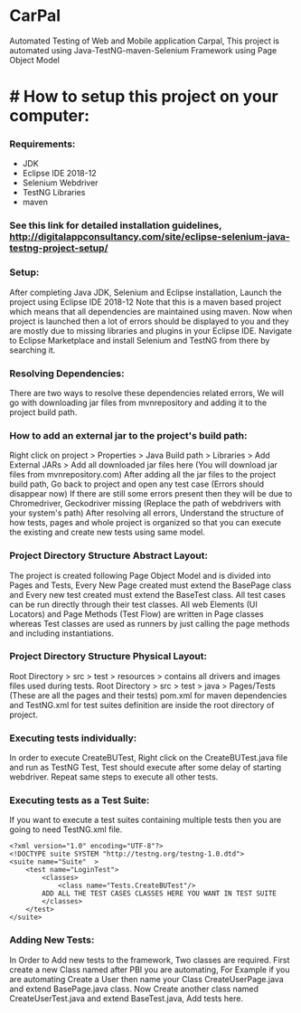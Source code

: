 # CarPal
Automated Testing of Web and Mobile application Carpal, This project is automated using Java-TestNG-maven-Selenium Framework using Page Object Model

# # How to setup this project on your computer:
### Requirements:

- JDK
- Eclipse IDE 2018-12
- Selenium Webdriver
- TestNG Libraries
- maven

### See this link for detailed installation guidelines, http://digitalappconsultancy.com/site/eclipse-selenium-java-testng-project-setup/

### Setup:

After completing Java JDK, Selenium and Eclipse installation, Launch the project using Eclipse IDE 2018-12
Note that this is a maven based project which means that all dependencies are maintained using maven.
Now when project is launched then a lot of errors should be displayed to you and they are mostly due to missing libraries and plugins in your Eclipse IDE.
Navigate to Eclipse Marketplace and install Selenium and TestNG from there by searching it.

### Resolving Dependencies:

There are two ways to resolve these dependencies related errors, We will go with downloading jar files from mvnrepository and adding it to the project build path.

### How to add an external jar to the project's build path:

Right click on project > Properties > Java Build path > Libraries > Add External JARs > Add all downloaded jar files here (You will download jar files from mvnrepository.com)
After adding all the jar files to the project build path, Go back to project and open any test case (Errors should disappear now)
If there are still some errors present then they will be due to Chromedriver, Geckodriver missing (Replace the path of webdrivers with your system's path)
After resolving all errors, Understand the structure of how tests, pages and whole project is organized so that you can execute the existing and create new tests using same model.

### Project Directory Structure Abstract Layout:

The project is created following Page Object Model and is divided into Pages and Tests, Every New Page created must extend the BasePage class and Every new test created must extend the BaseTest class.
All test cases can be run directly through their test classes.
All web Elements (UI Locators) and Page Methods (Test Flow) are written in Page classes whereas Test classes are used as runners by just calling the page methods and including instantiations.

### Project Directory Structure Physical Layout:

Root Directory > src > test > resources > contains all drivers and images files used during tests.
Root Directory > src > test > java > Pages/Tests (These are all the pages and their tests)
pom.xml for maven dependencies and TestNG.xml for test suites definition are inside the root directory of project.
	
### Executing tests individually:

In order to execute CreateBUTest, Right click on the CreateBUTest.java file and run as TestNG Test, Test should execute after some delay of starting webdriver.
Repeat same steps to execute all other tests.

### Executing tests as a Test Suite:

If you want to execute a test suites containing multiple tests then you are going to need TestNG.xml file.

```
<?xml version="1.0" encoding="UTF-8"?>
<!DOCTYPE suite SYSTEM "http://testng.org/testng-1.0.dtd">
<suite name="Suite"  >
    <test name="LoginTest">
        <classes>
            <class name="Tests.CreateBUTest"/>
		ADD ALL THE TEST CASES CLASSES HERE YOU WANT IN TEST SUITE
        </classes>
    </test>
</suite>

```

### Adding New Tests:

In Order to Add new tests to the framework, Two classes are required.
First create a new Class named after PBI you are automating, For Example if you are automating Create a User then name your Class CreateUserPage.java and extend BasePage.java class.
Now Create another class named CreateUserTest.java and extend BaseTest.java, Add tests here.
